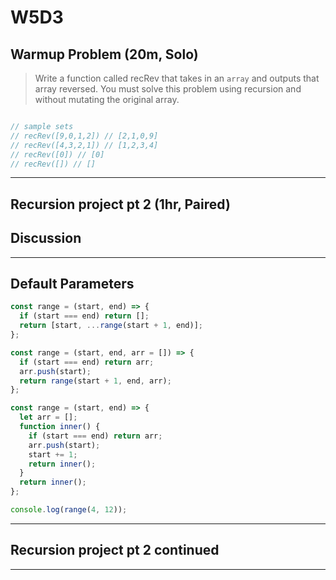 # W5D3

## Warmup Problem (20m, Solo)

> Write a function called recRev that takes in an `array` and outputs
> that array reversed.
> You must solve this problem using recursion and without mutating
> the original array.

```js

// sample sets
// recRev([9,0,1,2]) // [2,1,0,9]
// recRev([4,3,2,1]) // [1,2,3,4]
// recRev([0]) // [0]
// recRev([]) // []

```
---

## Recursion project pt 2 (1hr, Paired)

## Discussion

---

## Default Parameters

```js
const range = (start, end) => {
  if (start === end) return [];
  return [start, ...range(start + 1, end)];
};

const range = (start, end, arr = []) => {
  if (start === end) return arr;
  arr.push(start);
  return range(start + 1, end, arr);
};

const range = (start, end) => {
  let arr = [];
  function inner() {
    if (start === end) return arr;
    arr.push(start);
    start += 1;
    return inner();
  }
  return inner();
};

console.log(range(4, 12));
```

---

## Recursion project pt 2 continued

---
